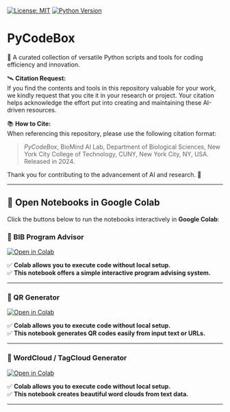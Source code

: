 [![License: MIT](https://img.shields.io/badge/License-MIT-yellow.svg)](https://opensource.org/licenses/MIT)
[![Python Version](https://img.shields.io/badge/python-3.10.12-red.svg)](https://www.python.org/downloads/release/python-31012/)

# PyCodeBox

:diamond_shape_with_a_dot_inside: A curated collection of versatile Python scripts and tools for coding efficiency and innovation.

🛰️ **Citation Request:**  
If you find the contents and tools in this repository valuable for your work, we kindly request that you cite it in your research or project. Your citation helps acknowledge the effort put into creating and maintaining these AI-driven resources.

📚 **How to Cite:**  
When referencing this repository, please use the following citation format:

> *PyCodeBox*, BioMind AI Lab, Department of Biological Sciences, New York City College of Technology, CUNY, New York City, NY, USA. Released in 2024.

Thank you for contributing to the advancement of AI and research. 🤖

---

## 📂 Open Notebooks in Google Colab

Click the buttons below to run the notebooks interactively in **Google Colab**:

### 🚀 BIB Program Advisor

[![Open in Colab](https://colab.research.google.com/assets/colab-badge.svg)](https://colab.research.google.com/github/PKhosravi-CityTech/PyCodeBox/blob/main/BIB_Program_Advisor.ipynb)

✅ **Colab allows you to execute code without local setup.**  
✅ **This notebook offers a simple interactive program advising system.**

---

### 🚀 QR Generator

[![Open in Colab](https://colab.research.google.com/assets/colab-badge.svg)](https://colab.research.google.com/github/PKhosravi-CityTech/PyCodeBox/blob/main/QR_Generator.ipynb)

✅ **Colab allows you to execute code without local setup.**  
✅ **This notebook generates QR codes easily from input text or URLs.**

---

### 🚀 WordCloud / TagCloud Generator

[![Open in Colab](https://colab.research.google.com/assets/colab-badge.svg)](https://colab.research.google.com/github/PKhosravi-CityTech/PyCodeBox/blob/main/WordCloud_TagCloud.ipynb)

✅ **Colab allows you to execute code without local setup.**  
✅ **This notebook creates beautiful word clouds from text data.**

---
